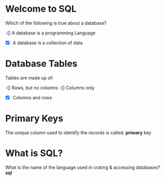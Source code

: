 # Welcome to SQL

Which of the following is true about a database?

-[] A database is a programming Language
-[x] A database is a collection of data

# Database Tables

Tables are made up of:

-[] Rows, but no columns
-[] Columns only
-[x] Columns and rows

# Primary Keys

The unique column used to identify the records is called:
**primary** key

# What is SQL?

What is the name of the language used in crating & accessing databases?
**sql**